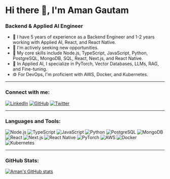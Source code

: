 # Hi there 👋, I'm Aman Gautam

### Backend & Applied AI Engineer

- 💼 I have 5 years of experience as a Backend Engineer and 1-2 years working with Applied AI, React, and React Native.
- 🚀 I'm actively seeking new opportunities.
- 🌱 My core skills include Node.js, TypeScript, JavaScript, Python, PostgreSQL, MongoDB, SQL, React, Next.js, and React Native.
- 🤖 In Applied AI, I specialize in PyTorch, Vector Databases, LLMs, RAG, and Fine-tuning.
- ⚙️ For DevOps, I'm proficient with AWS, Docker, and Kubernetes.

---

### Connect with me:

[![LinkedIn](https://img.shields.io/badge/LinkedIn-0077B5?style=for-the-badge&logo=linkedin&logoColor=white)](https://www.linkedin.com/in/yourprofile)
[![GitHub](https://img.shields.io/badge/GitHub-100000?style=for-the-badge&logo=github&logoColor=white)](https://github.com/yourusername)
[![Twitter](https://img.shields.io/badge/Twitter-1DA1F2?style=for-the-badge&logo=twitter&logoColor=white)](https://twitter.com/yourprofile)

---

### Languages and Tools:

<img src="https://img.shields.io/badge/Node.js-339933?style=for-the-badge&logo=node.js&logoColor=white" alt="Node.js" />
<img src="https://img.shields.io/badge/TypeScript-3178C6?style=for-the-badge&logo=typescript&logoColor=white" alt="TypeScript" />
<img src="https://img.shields.io/badge/JavaScript-F7DF1E?style=for-the-badge&logo=javascript&logoColor=black" alt="JavaScript" />
<img src="https://img.shields.io/badge/Python-3776AB?style=for-the-badge&logo=python&logoColor=white" alt="Python" />
<img src="https://img.shields.io/badge/PostgreSQL-316192?style=for-the-badge&logo=postgresql&logoColor=white" alt="PostgreSQL" />
<img src="https://img.shields.io/badge/MongoDB-47A248?style=for-the-badge&logo=mongodb&logoColor=white" alt="MongoDB" />
<img src="https://img.shields.io/badge/React-20232A?style=for-the-badge&logo=react&logoColor=61DAFB" alt="React" />
<img src="https://img.shields.io/badge/Next.js-000000?style=for-the-badge&logo=next.js&logoColor=white" alt="Next.js" />
<img src="https://img.shields.io/badge/React_Native-61DAFB?style=for-the-badge&logo=react-native&logoColor=white" alt="React Native" />
<img src="https://img.shields.io/badge/PyTorch-EE4C2C?style=for-the-badge&logo=pytorch&logoColor=white" alt="PyTorch" />
<img src="https://img.shields.io/badge/Amazon_AWS-232F3E?style=for-the-badge&logo=amazon-aws&logoColor=white" alt="AWS" />
<img src="https://img.shields.io/badge/Docker-2496ED?style=for-the-badge&logo=docker&logoColor=white" alt="Docker" />
<img src="https://img.io/badge/Kubernetes-326CE5?style=for-the-badge&logo=kubernetes&logoColor=white" alt="Kubernetes" />

---

### GitHub Stats:

[![Aman's GitHub stats](https://github-readme-stats.vercel.app/api?username=yourusername&show_icons=true&theme=radical)](https://github.com/anuraghazra/github-readme-stats)
